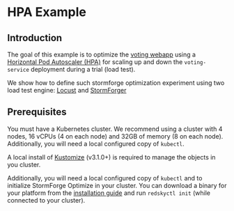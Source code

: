 # HPA Example

## Introduction

The goal of this example is to optimize the [voting webapp](https://github.com/thestormforge/examples/tree/master/voting-webapp) using a [Horizontal Pod Autoscaler (HPA)](https://kubernetes.io/docs/tasks/run-application/horizontal-pod-autoscale/) for scaling up and down the `voting-service` deployment during a trial (load test).

We show how to define such stormforge optimization experiment using two load test engine: [Locust](locust.io) and [StormForger](stormforger.com)

## Prerequisites

You must have a Kubernetes cluster. We recommend using a cluster with 4 nodes, 16 vCPUs (4 on each node) and 32GB of memory (8 on each node). Additionally, you will need a local configured copy of `kubectl`.

A local install of [Kustomize](https://github.com/kubernetes-sigs/kustomize/releases) (v3.1.0+) is required to manage the objects in you cluster.

Additionally, you will need a local configured copy of `kubectl` and to initialize StormForge Optimize in your cluster. You can download a binary for your platform from the [installation guide](https://docs.stormforge.io/getting-started/install/) and run `redskyctl init` (while connected to your cluster).
